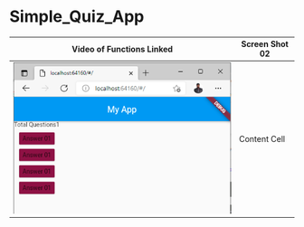 # Simple_Quiz_App

Video of Functions Linked | Screen Shot 02
------------- | -------------
![alt text](https://github.com/abdullahwale/new_summer_practice/blob/main/simple_quiz_app_practice/ScreenShots/01.PNG)  | Content Cell

